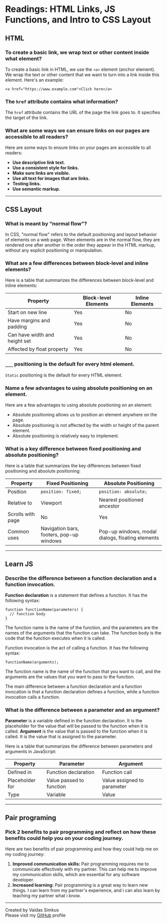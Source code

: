 # Readings: HTML Links, JS Functions, and Intro to CSS Layout

## HTML

### To create a basic link, we wrap text or other content inside what element?

To create a basic link in HTML, we use the `<a>` element (anchor element). We wrap the text or other content 
that we want to turn into a link inside this element. Here's an example:

```
<a href="https://www.example.com">Click here</a>

```

### The `href` attribute contains what information?

The `href` attribute contains the URL of the page the link goes to. It specifies the target of the link. 

### What are some ways we can ensure links on our pages are accessible to all readers?

Here are some ways to ensure links on your pages are accessible to all readers:

* **Use descriptive link text.**
* **Use a consistent style for links.**
* **Make sure links are visible.**
* **Use alt text for images that are links.**
* **Testing links.**
* **Use semantic markup.**

***

## CSS Layout

### What is meant by “normal flow”?

In CSS, "normal flow" refers to the default positioning and layout behavior of elements on a web page. When 
elements are in the normal flow, they are rendered one after another in the order they appear in the HTML 
markup, without any explicit positioning or manipulation.

### What are a few differences between block-level and inline elements?

Here is a table that summarizes the differences between block-level and inline elements:

| Property                     | Block-level Elements | Inline Elements |
|------------------------------|----------------------|-----------------|
| Start on new line            | Yes                  | No              |
| Have margins and padding     | Yes                  | No              |
| Can have width and height set| Yes                  | No              |
| Affected by float property   | Yes                  | No              |

### `___` positioning is the default for every html element.

`Static` positioning is the default for every HTML element.

### Name a few advantages to using absolute positioning on an element.

Here are a few advantages to using absolute positioning on an element:

* Absolute positioning allows us to position an element anywhere on the page.
* Absolute positioning is not affected by the width or height of the parent element.
* Absolute positioning is relatively easy to implement.

### What is a key difference between fixed positioning and absolute positioning?

Here is a table that summarizes the key differences between fixed positioning and absolute positioning:

| Property                 | Fixed Positioning      | Absolute Positioning  |
|--------------------------|------------------------|-----------------------|
| Position                 | `position: fixed;`     | `position: absolute;` |
| Relative to              | Viewport               | Nearest positioned ancestor |
| Scrolls with page        | No                     | Yes                   |
| Common uses              | Navigation bars, footers, pop-up windows | Pop-up windows, modal dialogs, floating elements |

***

## Learn JS

### Describe the difference between a function declaration and a function invocation.

**Function declaration** is a statement that defines a function. It has the following syntax:

```
function functionName(parameters) {
  // function body
}
```
The function name is the name of the function, and the parameters are the names of the arguments that the function can take. 
The function body is the code that the function executes when it is called.

Function invocation is the act of calling a function. It has the following syntax:

```
functionName(arguments);
```
The function name is the name of the function that you want to call, and the arguments are the values that you want to 
pass to the function.

The main difference between a function declaration and a function invocation is that a function declaration defines a function, 
while a function invocation calls a function.

### What is the difference between a parameter and an argument?

**Parameter** is a variable defined in the function declaration. It is the placeholder for the value that will be passed to the 
function when it is called.
**Argument** is the value that is passed to the function when it is called. It is the value that is assigned to the parameter.

Here is a table that summarizes the difference between parameters and arguments in JavaScript:

| Property          | Parameter                      | Argument                      |
|-------------------|--------------------------------|-------------------------------|
| Defined in        | Function declaration           | Function call                 |
| Placeholder for   | Value passed to function       | Value assigned to parameter   |
| Type              | Variable                       | Value                         |

***

## Pair programing

### Pick 2 benefits to pair programming and reflect on how these benefits could help you on your coding journey.

Here are two benefits of pair programming and how they could help me on my coding journey:

1. **Improved communication skills:** Pair programming requires me to communicate effectively with my partner. This can help 
   me to improve my communication skills, which are essential for any software developer.
2. **Increased learning:** Pair programming is a great way to learn new things. I can learn from my partner's experience, and 
   i can also learn by teaching my partner what i know.

***

Created by Vaidas Simkus  
Please visit my [GitHub](https://github.com/MisterVaidas) profile